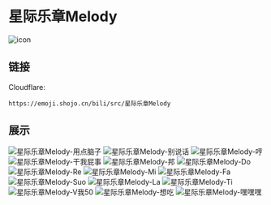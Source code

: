 # 星际乐章Melody
![icon](https://emoji.shojo.cn/bili/src/星际乐章Melody/icon.png)
## 链接
Cloudflare:
```
https://emoji.shojo.cn/bili/src/星际乐章Melody
```
## 展示
![星际乐章Melody-用点脑子](https://emoji.shojo.cn/bili/src/星际乐章Melody/星际乐章Melody-用点脑子.png)
![星际乐章Melody-别说话](https://emoji.shojo.cn/bili/src/星际乐章Melody/星际乐章Melody-别说话.png)
![星际乐章Melody-哼](https://emoji.shojo.cn/bili/src/星际乐章Melody/星际乐章Melody-哼.png)
![星际乐章Melody-干我屁事](https://emoji.shojo.cn/bili/src/星际乐章Melody/星际乐章Melody-干我屁事.png)
![星际乐章Melody-邦](https://emoji.shojo.cn/bili/src/星际乐章Melody/星际乐章Melody-邦.png)
![星际乐章Melody-Do](https://emoji.shojo.cn/bili/src/星际乐章Melody/星际乐章Melody-Do.png)
![星际乐章Melody-Re](https://emoji.shojo.cn/bili/src/星际乐章Melody/星际乐章Melody-Re.png)
![星际乐章Melody-Mi](https://emoji.shojo.cn/bili/src/星际乐章Melody/星际乐章Melody-Mi.png)
![星际乐章Melody-Fa](https://emoji.shojo.cn/bili/src/星际乐章Melody/星际乐章Melody-Fa.png)
![星际乐章Melody-Suo](https://emoji.shojo.cn/bili/src/星际乐章Melody/星际乐章Melody-Suo.png)
![星际乐章Melody-La](https://emoji.shojo.cn/bili/src/星际乐章Melody/星际乐章Melody-La.png)
![星际乐章Melody-Ti](https://emoji.shojo.cn/bili/src/星际乐章Melody/星际乐章Melody-Ti.png)
![星际乐章Melody-V我50](https://emoji.shojo.cn/bili/src/星际乐章Melody/星际乐章Melody-V我50.png)
![星际乐章Melody-想吃](https://emoji.shojo.cn/bili/src/星际乐章Melody/星际乐章Melody-想吃.png)
![星际乐章Melody-嘿嘿嘿](https://emoji.shojo.cn/bili/src/星际乐章Melody/星际乐章Melody-嘿嘿嘿.png)
